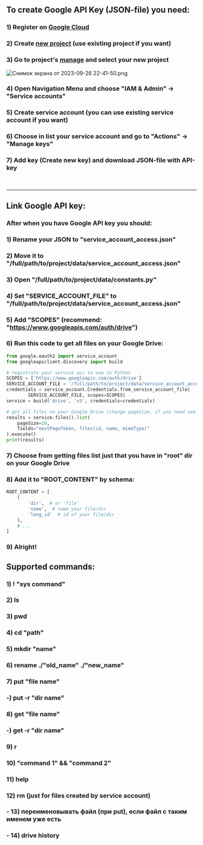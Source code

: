 ## To create Google API Key (JSON-file) you need:
### 1) Register on [Google Cloud](https://cloud.google.com/artifact-registry)
### 2) Create [new project](https://console.cloud.google.com/projectcreate?previousPage=%2Fapis%2Flibrary%3Fproject%3Dconcise-ion-399020&organizationId=0) (use existing project if you want)
### 3) Go to project's [manage](https://console.cloud.google.com/apis/library) and select your new project
![Снимок экрана от 2023-09-26 22-41-50.png](..%2F..%2F..%2FPictures%2F%D0%A1%D0%BD%D0%B8%D0%BC%D0%BA%D0%B8%20%D1%8D%D0%BA%D1%80%D0%B0%D0%BD%D0%B0%2F%D0%A1%D0%BD%D0%B8%D0%BC%D0%BE%D0%BA%20%D1%8D%D0%BA%D1%80%D0%B0%D0%BD%D0%B0%20%D0%BE%D1%82%202023-09-26%2022-41-50.png)
### 4) Open Navigation Menu and choose "IAM & Admin" -> "Service accounts"
### 5) Create service account (you can use existing service account if you want) 
### 6) Choose in list your service account and go to "Actions" -> "Manage keys"
### 7) Add key (Create new key) and download JSON-file with API-key

<br><hr>

## Link Google API key:
### After when you have Google API key you should:
### 1) Rename your JSON to "service_account_access.json"
### 2) Move it to "/full/path/to/project/data/service_account_access.json"
### 3) Open "/full/path/to/project/data/constants.py"
### 4) Set "SERVICE_ACCOUNT_FILE" to "/full/path/to/project/data/service_account_access.json"
### 5) Add "SCOPES" (recommend: "https://www.googleapis.com/auth/drive")
### 6) Run this code to get all files on your Google Drive:
```python
from google.oauth2 import service_account
from googleapiclient.discovery import build

# registrate your service acc to use in Python
SCOPES = ['https://www.googleapis.com/auth/drive']
SERVICE_ACCOUNT_FILE = '/full/path/to/project/data/service_account_access.json'
credentials = service_account.Credentials.from_service_account_file(
        SERVICE_ACCOUNT_FILE, scopes=SCOPES)
service = build('drive', 'v3', credentials=credentials)

# get all files on your Google Drive (change pageSize, if you need see more/less files)
results = service.files().list(
    pageSize=10,
    fields="nextPageToken, files(id, name, mimeType)"
).execute()
print(results)
```
### 7) Choose from getting files list just that you have in "root" dir on your Google Drive
### 8) Add it to "ROOT_CONTENT" by schema:
```python
ROOT_CONTENT = [
    (
        'dir',  # or 'file'
        'name',  # name your file/dir
        'long_id'  # id of your file/dir
    ),
    # ...
]
```
### 9) Alright!

## Supported commands:
### 1)  ! "sys command"
### 2)  ls
### 3)  pwd
### 4)  cd "path"
### 5)  mkdir "name"
### 6)  rename ./"old_name" ./"new_name"
### 7)  put "file name"
### -)  put -r "dir name"
### 8)  get "file name"
### -)  get -r "dir name"
### 9)  r
### 10) "command 1" && "command 2"
### 11) help
### 12) rm (just for files created by service account)

### -  13) переименовывать файл (при put), если файл с таким именем уже есть
### -  14) drive history
